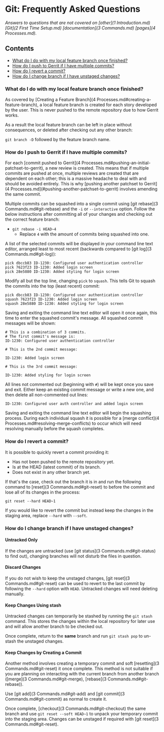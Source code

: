 # Git: Frequently Asked Questions

*Answers to questions that are not covered on [other](1 Introduction.md)
[Git](2 First Time Setup.md) [documentation](3 Commands.md) [pages](4 Processes.md).*

## Contents

- [What do I do with my local feature branch once finished?](#what-do-i-do-with-my-local-feature-branch-once-finished)
- [How do I push to Gerrit if I have multiple commits?](#how-do-i-push-to-gerrit-if-i-have-multiple-commits)
- [How do I revert a commit?](#how-do-i-revert-a-commit)
- [How do I change branch if I have unstaged changes?](#how-do-i-change-branch-if-i-have-unstaged-changes)

### What do I do with my local feature branch once finished?

As covered by [Creating a Feature Branch](4 Processes.md#creating-a-feature-branch), a local
feature branch is created for each story developed by the user. This is never pushed to the remote
repository due to how Gerrit works.

As a result the local feature branch can be left in place without consequences, or deleted after
checking out any other branch:

`git branch -D` followed by the feature branch name.

### How do I push to Gerrit if I have multiple commits?

For each [commit pushed to Gerrit](4 Processes.md#pushing-an-initial-patchset-to-gerrit), a new
review is created. This means that if multiple commits are pushed at once, multiple reviews are
created that are dependent on each other; this is a massive headache to deal with and should be
avoided entirely. This is why
[pushing another patchset to Gerrit](4 Processes.md](#pushing-another-patchset-to-gerrit) involves
amending the same commit.

Multiple commits can be squashed into a single commit using [git rebase](3 Commands.md#git-rebase)
and the `-i` or `--interactive` option. Follow the below instructions after committing all of your
changes and checking out the correct feature branch:

- `git rebase -i HEAD~4`
  - Replace `4` with the amount of commits being squashed into one.

A list of the selected commits will be displayed in your command line text editor, arranged least
to most recent (backwards compared to [git log](3 Commands.md#git-log)):

```
pick dbccb83 ID-1230: Configured user authentication controller
pick 7623f23 ID-1230: Added login screen
pick 28e5880 ID-1230: Added styling for login screen
```

Modify all but the top line, changing `pick` to `squash`. This tells Git to squash the commits into
the top (least recent) commit:

```
pick dbccb83 ID-1230: Configured user authentication controller
squash 7623f23 ID-1230: Added login screen
squash 28e5880 ID-1230: Added styling for login screen
```

Saving and exiting the command line text editor will open it once again, this time to enter the
squashed commit's message. All squashed commit messages will be shown:

```
# This is a combination of 3 commits.
# The first commit's message is:
ID-1230: Configured user authentication controller

# This is the 2nd commit message:

ID-1230: Added login screen

# This is the 3rd commit message:

ID-1230: Added styling for login screen
```

All lines not commented out (beginning with `#`) will be kept once you save and exit. Either keep
an existing commit message or write a new one, and then delete all non-commented out lines:

```
ID-1230: Configured user auth controller and added login screen
```
Saving and exiting the command line text editor will begin the squashing process. During each
individual squash it is possible for a [merge conflict](4 Processes.md#resolving-merge-conflicts) to
occur which will need resolving manually before the squash completes.

### How do I revert a commit?

It is possible to quickly revert a commit providing it:

- Has not been pushed to the remote repository yet.
- Is at the HEAD (latest commit) of its branch.
- Does not exist in any other branch yet.

If that's the case, check out the branch it is in and run the following command to
[reset](3 Commands.md#git-reset) to before the commit and lose all of its changes in the process:

`git reset --hard HEAD~1`

If you would like to revert the commit but instead keep the changes in the staging area, replace
`--hard` with `--soft`.

### How do I change branch if I have unstaged changes?

#### Untracked Only

If the changes are untracked (use [git status](3 Commands.md#git-status) to find out), changing
branches will not disturb the files in question.

#### Discard Changes

If you do not wish to keep the unstaged changes, [git reset](3 Commands.md#git-reset) can be used to
revert to the last commit by following the `--hard` option with `HEAD`. Untracked changes will need
deleting manually.

#### Keep Changes Using stash

Untracked changes can temporarily be stashed by running the `git stash` command. This stores the
changes within the local repository for later use and will allow another branch to be checked out.

Once complete, return to the **same** branch and run `git stash pop` to un-stash the unstaged
changes.

#### Keep Changes by Creating a Commit

Another method involves creating a temporary commit and soft [resetting](3 Commands.md#git-reset) it
once complete. This method is not suitable if you are planning on interacting with the current
branch from another branch ([merge](3 Commands.md#git-merge), [rebase](3 Commands.md#git-rebase)).

Use [git add](3 Commands.md#git-add) and [git commit](3 Commands.md#git-commit) as normal to create
it.

Once complete, [checkout](3 Commands.md#git-checkout) the same branch and use
`git reset --soft HEAD~1` to unpack your temporary commit into the staging area. Changes can be
unstaged if required with [git reset](3 Commands.md#git-reset).
